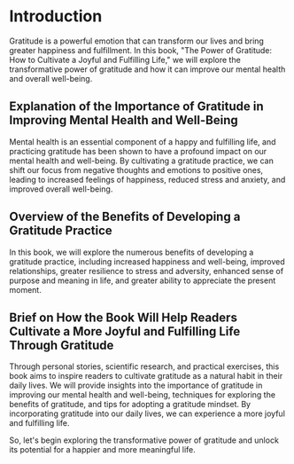 Introduction
============

Gratitude is a powerful emotion that can transform our lives and bring greater happiness and fulfillment. In this book, "The Power of Gratitude: How to Cultivate a Joyful and Fulfilling Life," we will explore the transformative power of gratitude and how it can improve our mental health and overall well-being.

Explanation of the Importance of Gratitude in Improving Mental Health and Well-Being
------------------------------------------------------------------------------------

Mental health is an essential component of a happy and fulfilling life, and practicing gratitude has been shown to have a profound impact on our mental health and well-being. By cultivating a gratitude practice, we can shift our focus from negative thoughts and emotions to positive ones, leading to increased feelings of happiness, reduced stress and anxiety, and improved overall well-being.

Overview of the Benefits of Developing a Gratitude Practice
-----------------------------------------------------------

In this book, we will explore the numerous benefits of developing a gratitude practice, including increased happiness and well-being, improved relationships, greater resilience to stress and adversity, enhanced sense of purpose and meaning in life, and greater ability to appreciate the present moment.

Brief on How the Book Will Help Readers Cultivate a More Joyful and Fulfilling Life Through Gratitude
-----------------------------------------------------------------------------------------------------

Through personal stories, scientific research, and practical exercises, this book aims to inspire readers to cultivate gratitude as a natural habit in their daily lives. We will provide insights into the importance of gratitude in improving our mental health and well-being, techniques for exploring the benefits of gratitude, and tips for adopting a gratitude mindset. By incorporating gratitude into our daily lives, we can experience a more joyful and fulfilling life.

So, let's begin exploring the transformative power of gratitude and unlock its potential for a happier and more meaningful life.
